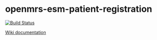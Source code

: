 # openmrs-esm-patient-registration
[![Build Status](https://travis-ci.org/openmrs/openmrs-esm-patient-registration.svg?branch=master)](https://travis-ci.org/openmrs/openmrs-esm-patient-registration)

[Wiki documentation](https://wiki.openmrs.org/display/projects/openmrs-esm-patient-registration)
